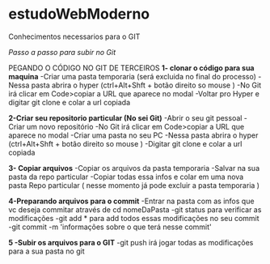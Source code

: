 # estudoWebModerno
Conhecimentos necessarios para o GIT

*Passo a passo para subir no Git*

PEGANDO O CÓDIGO NO GIT DE TERCEIROS
**1- clonar o código para sua maquina**
-Criar uma pasta temporaria (será excluida no final do processo)
-Nessa pasta abrira o hyper (ctrl+Alt+Shft + botão direito so mouse )
-No Git irá clicar em Code>copiar a URL que aparece no modal 
-Voltar pro Hyper e digitar git clone e colar a url copiada

**2-Criar seu repositorio particular (No sei Git)**
-Abrir o seu git pessoal
-Criar um novo repositório 
-No Git irá clicar em Code>copiar a URL que aparece no modal 
-Criar uma pasta no seu PC 
-Nessa pasta abrira o hyper (ctrl+Alt+Shft + botão direito so mouse )
-Digitar git clone e colar a url copiada 

**3- Copiar arquivos**
-Copiar os arquivos da pasta temporaria 
-Salvar na sua pasta da repo particular 
-Copiar todas essa infos e colar em uma nova pasta Repo particular ( nesse momento já pode excluir a pasta temporaria )



**4-Preparando arquivos para o commit**
-Entrar na pasta com as infos que vc deseja commitar através de cd nomeDaPasta 
-git status para verificar as modificações 
-git add * para add todos essas modificações no seu commit
-git commit -m 'informações sobre o que terá nesse commit'

**5 -Subir os arquivos para o GIT**
-git push irá jogar todas as modificações para a sua pasta no git



